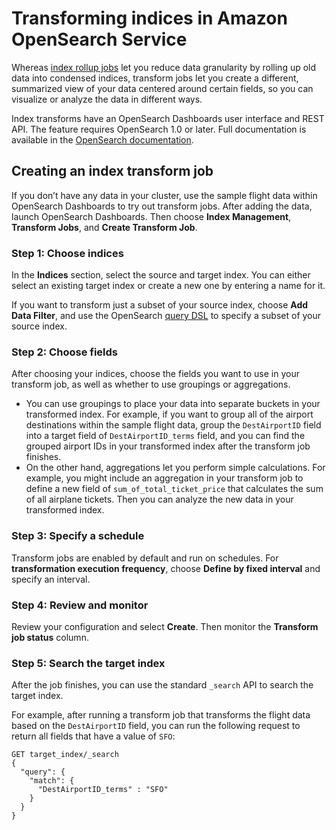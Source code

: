 # Transforming indices in Amazon OpenSearch Service<a name="transforms"></a>

Whereas [index rollup jobs](rollup.md) let you reduce data granularity by rolling up old data into condensed indices, transform jobs let you create a different, summarized view of your data centered around certain fields, so you can visualize or analyze the data in different ways\.

Index transforms have an OpenSearch Dashboards user interface and REST API\. The feature requires OpenSearch 1\.0 or later\. Full documentation is available in the [OpenSearch documentation](https://opensearch.org/docs/im-plugin/index-transforms/)\.

## Creating an index transform job<a name="transforms-example"></a>

If you don’t have any data in your cluster, use the sample flight data within OpenSearch Dashboards to try out transform jobs\. After adding the data, launch OpenSearch Dashboards\. Then choose **Index Management**, **Transform Jobs**, and **Create Transform Job**\.

### Step 1: Choose indices<a name="transforms-example-1"></a>

In the **Indices** section, select the source and target index\. You can either select an existing target index or create a new one by entering a name for it\.

If you want to transform just a subset of your source index, choose **Add Data Filter**, and use the OpenSearch [query DSL](https://opensearch.org/docs/opensearch/query-dsl/) to specify a subset of your source index\.

### Step 2: Choose fields<a name="transforms-example-2"></a>

After choosing your indices, choose the fields you want to use in your transform job, as well as whether to use groupings or aggregations\.
+ You can use groupings to place your data into separate buckets in your transformed index\. For example, if you want to group all of the airport destinations within the sample flight data, group the `DestAirportID` field into a target field of `DestAirportID_terms` field, and you can find the grouped airport IDs in your transformed index after the transform job finishes\.
+ On the other hand, aggregations let you perform simple calculations\. For example, you might include an aggregation in your transform job to define a new field of `sum_of_total_ticket_price` that calculates the sum of all airplane tickets\. Then you can analyze the new data in your transformed index\.

### Step 3: Specify a schedule<a name="transforms-example-3"></a>

Transform jobs are enabled by default and run on schedules\. For **transformation execution frequency**, choose **Define by fixed interval** and specify an interval\.

### Step 4: Review and monitor<a name="transforms-example-4"></a>

Review your configuration and select **Create**\. Then monitor the **Transform job status** column\.

### Step 5: Search the target index<a name="transforms-example-5"></a>

After the job finishes, you can use the standard `_search` API to search the target index\. 

For example, after running a transform job that transforms the flight data based on the `DestAirportID` field, you can run the following request to return all fields that have a value of `SFO`:

```
GET target_index/_search
{
  "query": {
    "match": {
      "DestAirportID_terms" : "SFO"
    }
  }
}
```